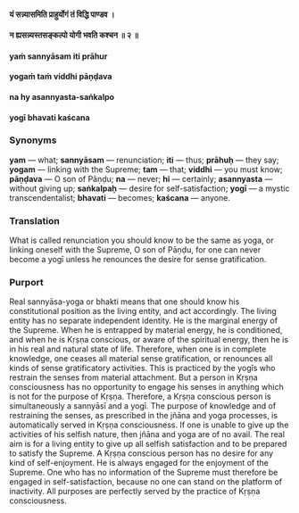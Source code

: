 #### यं सन्न्यासमिति प्राहुर्योगं तं विद्धि पाण्डव ।
#### न ह्यसन्न्यस्तसङ्कल्पो योगी भवति कश्चन ॥ २ ॥

#### yaṁ sannyāsam iti prāhur
#### yogaṁ taṁ viddhi pāṇḍava
#### na hy asannyasta-saṅkalpo
#### yogī bhavati kaścana

### Synonyms

**yam** — what; **sannyāsam** — renunciation; **iti** — thus; **prāhuḥ** — they say; **yogam** — linking with the Supreme; **tam** — that; **viddhi** — you must know; **pāṇḍava** — O son of Pāṇḍu; **na** — never; **hi** — certainly; **asannyasta** — without giving up; **saṅkalpaḥ** — desire for self-satisfaction; **yogī** — a mystic transcendentalist; **bhavati** — becomes; **kaścana** — anyone.

### Translation

What is called renunciation you should know to be the same as yoga, or linking oneself with the Supreme, O son of Pāṇḍu, for one can never become a yogī unless he renounces the desire for sense gratification.

### Purport

Real sannyāsa-yoga or bhakti means that one should know his constitutional position as the living entity, and act accordingly. The living entity has no separate independent identity. He is the marginal energy of the Supreme. When he is entrapped by material energy, he is conditioned, and when he is Kṛṣṇa conscious, or aware of the spiritual energy, then he is in his real and natural state of life. Therefore, when one is in complete knowledge, one ceases all material sense gratification, or renounces all kinds of sense gratificatory activities. This is practiced by the yogīs who restrain the senses from material attachment. But a person in Kṛṣṇa consciousness has no opportunity to engage his senses in anything which is not for the purpose of Kṛṣṇa. Therefore, a Kṛṣṇa conscious person is simultaneously a sannyāsī and a yogī. The purpose of knowledge and of restraining the senses, as prescribed in the jñāna and yoga processes, is automatically served in Kṛṣṇa consciousness. If one is unable to give up the activities of his selfish nature, then jñāna and yoga are of no avail. The real aim is for a living entity to give up all selfish satisfaction and to be prepared to satisfy the Supreme. A Kṛṣṇa conscious person has no desire for any kind of self-enjoyment. He is always engaged for the enjoyment of the Supreme. One who has no information of the Supreme must therefore be engaged in self-satisfaction, because no one can stand on the platform of inactivity. All purposes are perfectly served by the practice of Kṛṣṇa consciousness.
